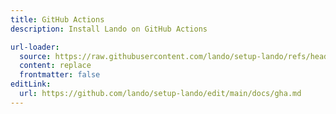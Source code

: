 ```yaml
---
title: GitHub Actions
description: Install Lando on GitHub Actions

url-loader:
  source: https://raw.githubusercontent.com/lando/setup-lando/refs/heads/main/docs/gha.md
  content: replace
  frontmatter: false
editLink:
  url: https://github.com/lando/setup-lando/edit/main/docs/gha.md
---
```

